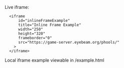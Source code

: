Live iframe:
```
  <iframe
      id="inlineFrameExample"
      title="Inline Frame Example"
      width="250"
      height="320"
      frameborder="0"
      src="https://game-server.eyebeam.org/phools/"
    >
  </iframe>
```

Local iframe example viewable in /example.html

